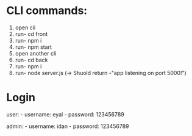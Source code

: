 # CLI commands:
1. open cli 
2. run- cd front
3. run- npm i
4. run- npm start
5. open another cli
6. run- cd back
7. run- npm i
8. run- node server.js (-> Shuold return -"app listening on port 5000!")

# Login
user: 
    - username: eyal 
    - password: 123456789

admin:
    - username: idan
    - password: 123456789